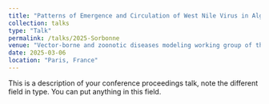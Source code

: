 ```yaml
---
title: "Patterns of Emergence and Circulation of West Nile Virus in Algeria"
collection: talks
type: "Talk"
permalink: /talks/2025-Sorbonne
venue: "Vector-borne and zoonotic diseases modeling working group of the AC Modelisation ANRS|MIE, Sorbonne"
date: 2025-03-06
location: "Paris, France"
---
```


This is a description of your conference proceedings talk, note the different field in type. You can put anything in this field.
